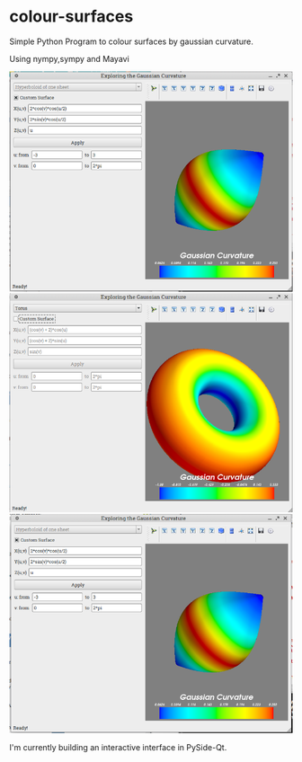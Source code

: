 colour-surfaces
===============

Simple Python Program  to colour surfaces by gaussian  curvature.

Using nympy,sympy  and Mayavi

![Alt text](/image1.png?raw=true )
![Alt text](/image2.png?raw=true )
![Alt text](/image3.png?raw=true )


I'm currently building an interactive interface in PySide-Qt.
